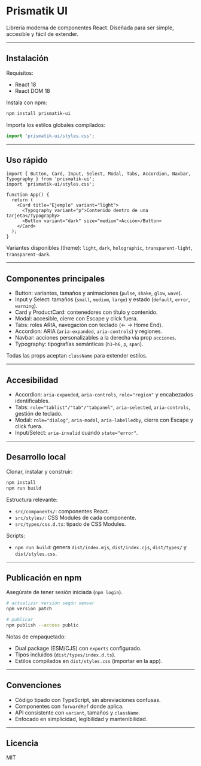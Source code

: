 # Prismatik UI

Librería moderna de componentes React. Diseñada para ser simple, accesible y fácil de extender.

---

## Instalación

Requisitos:

- React 18
- React DOM 18

Instala con npm:

```bash
npm install prismatik-ui
```

Importa los estilos globales compilados:

```ts
import 'prismatik-ui/styles.css';
```

---

## Uso rápido

```tsx
import { Button, Card, Input, Select, Modal, Tabs, Accordion, Navbar, Typography } from 'prismatik-ui';
import 'prismatik-ui/styles.css';

function App() {
  return (
    <Card title="Ejemplo" variant="light">
      <Typography variant="p">Contenido dentro de una tarjeta</Typography>
      <Button variant="dark" size="medium">Acción</Button>
    </Card>
  );
}
```

Variantes disponibles (theme): `light`, `dark`, `holographic`, `transparent-light`, `transparent-dark`.

---

## Componentes principales

- Button: variantes, tamaños y animaciones (`pulse`, `shake`, `glow`, `wave`).
- Input y Select: tamaños (`small`, `medium`, `large`) y estado (`default`, `error`, `warning`).
- Card y ProductCard: contenedores con título y contenido.
- Modal: accesible, cierre con Escape y click fuera.
- Tabs: roles ARIA, navegación con teclado (← → Home End).
- Accordion: ARIA (`aria-expanded`, `aria-controls`) y regiones.
- Navbar: acciones personalizables a la derecha via prop `acciones`.
- Typography: tipografías semánticas (`h1`–`h6`, `p`, `span`).

Todas las props aceptan `className` para extender estilos.

---

## Accesibilidad

- Accordion: `aria-expanded`, `aria-controls`, `role="region"` y encabezados identificables.
- Tabs: `role="tablist"/"tab"/"tabpanel"`, `aria-selected`, `aria-controls`, gestión de teclado.
- Modal: `role="dialog"`, `aria-modal`, `aria-labelledby`, cierre con Escape y click fuera.
- Input/Select: `aria-invalid` cuando `state="error"`.

---

## Desarrollo local

Clonar, instalar y construir:

```bash
npm install
npm run build
```

Estructura relevante:

- `src/components/`: componentes React.
- `src/styles/`: CSS Modules de cada componente.
- `src/types/css.d.ts`: tipado de CSS Modules.

Scripts:

- `npm run build`: genera `dist/index.mjs`, `dist/index.cjs`, `dist/types/` y `dist/styles.css`.

---

## Publicación en npm

Asegúrate de tener sesión iniciada (`npm login`).

```bash
# actualizar versión según semver
npm version patch

# publicar
npm publish --access public
```

Notas de empaquetado:

- Dual package (ESM/CJS) con `exports` configurado.
- Tipos incluidos (`dist/types/index.d.ts`).
- Estilos compilados en `dist/styles.css` (importar en la app).

---

## Convenciones

- Código tipado con TypeScript, sin abreviaciones confusas.
- Componentes con `forwardRef` donde aplica.
- API consistente con `variant`, tamaños y `className`.
- Enfocado en simplicidad, legibilidad y mantenibilidad.

---

## Licencia

MIT
